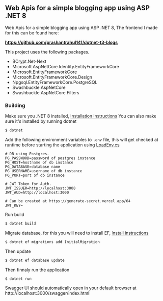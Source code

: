 ## Web Apis for a simple blogging app using ASP .NET 8

Web Apis for a simple blogging app using ASP .NET 8, The frontend I made for this can be found here:

**https://github.com/prashantrahul141/dotnet-t3-blogs**


This project uses the following packages.

- BCrypt.Net-Next
- Microsoft.AspNetCore.Identity.EntityFrameworkCore
- Microsoft.EntityFrameworkCore
- Microsoft.EntityFrameworkCore.Design
- Npgsql.EntityFrameworkCore.PostgreSQL
- Swashbuckle.AspNetCore
- Swashbuckle.AspNetCore.Filters

### Building

Make sure you .NET 8 installed, [Installation instructions](https://learn.microsoft.com/en-us/dotnet/core/install/)
You can also make sure it's installed by running dotnet
```sh
$ dotnet
```

Add the following environment variables to `.env` file, this will get checked at runtime before starting the application using [LoadEnv.cs](https://github.com/prashantrahul141/BlogWebApiDotNet/blob/main/Utils/LoadEnv.cs)
```env
# DB using Postgres.
PG_PASSWORD=password of postgres instance
PG_HOST=hostname of db instance
PG_DATABASE=database name
PG_USERNAME=username of db instance
PG_PORT=port of db instance

# JWT Token for Auth.
JWT_ISSUER=http://localhost:3000
JWT_AUD=http://localhost:3000

# Can be created at https://generate-secret.vercel.app/64
JWT_KEY=
```

Run build
```sh
$ dotnet build
```

Migrate database, for this you will need to install EF, [Install instructions](https://learn.microsoft.com/en-us/ef/core/cli/dotnet)
```sh
$ dotnet ef migrations add InitialMigration
```
Then update
```sh
$ dotnet ef database update
```

Then finnaly run the application
```sh
$ dotnet run
```

Swagger UI should automatically open in your default browser at http://localhost:3000/swagger/index.html
